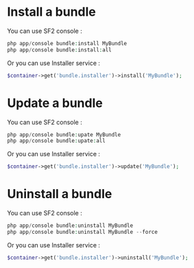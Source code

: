 Install a bundle
================

You can use SF2 console :
	
```php
php app/console bundle:install MyBundle
php app/console bundle:install:all
```

Or you can use Installer service :
	
```php
$container->get('bundle.installer')->install('MyBundle');
```

Update a bundle
===============

You can use SF2 console :
	
```php
php app/console bundle:upate MyBundle
php app/console bundle:upate:all
```

Or you can use Installer service :
	
```php
$container->get('bundle.installer')->update('MyBundle');
```

Uninstall a bundle
==================

You can use SF2 console :
	
```php
php app/console bundle:uninstall MyBundle
php app/console bundle:uninstall MyBundle --force
```

Or you can use Installer service :
	
```php
$container->get('bundle.installer')->uninstall('MyBundle');
```